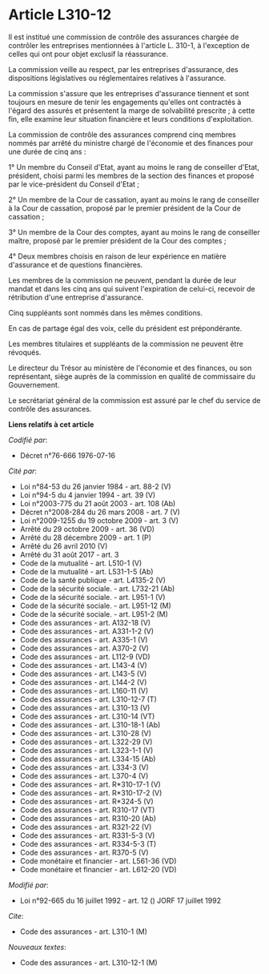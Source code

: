 # Article L310-12

Il est institué une commission de contrôle des assurances chargée de contrôler les entreprises mentionnées à l'article L.
310-1, à l'exception de celles qui ont pour objet exclusif la réassurance.

La commission veille au respect, par les entreprises d'assurance, des dispositions législatives ou réglementaires relatives à
l'assurance.

La commission s'assure que les entreprises d'assurance tiennent et sont toujours en mesure de tenir les engagements qu'elles
ont contractés à l'égard des assurés et présentent la marge de solvabilité prescrite ; à cette fin, elle examine leur
situation financière et leurs conditions d'exploitation.

La commission de contrôle des assurances comprend cinq membres nommés par arrêté du ministre chargé de l'économie et des
finances pour une durée de cinq ans :

1° Un membre du Conseil d'Etat, ayant au moins le rang de conseiller d'Etat, président, choisi parmi les membres de la
section des finances et proposé par le vice-président du Conseil d'Etat ;

2° Un membre de la Cour de cassation, ayant au moins le rang de conseiller à la Cour de cassation, proposé par le premier
président de la Cour de cassation ;

3° Un membre de la Cour des comptes, ayant au moins le rang de conseiller maître, proposé par le premier président de la Cour
des comptes ;

4° Deux membres choisis en raison de leur expérience en matière d'assurance et de questions financières.

Les membres de la commission ne peuvent, pendant la durée de leur mandat et dans les cinq ans qui suivent l'expiration de
celui-ci, recevoir de rétribution d'une entreprise d'assurance.

Cinq suppléants sont nommés dans les mêmes conditions.

En cas de partage égal des voix, celle du président est prépondérante.

Les membres titulaires et suppléants de la commission ne peuvent être révoqués.

Le directeur du Trésor au ministère de l'économie et des finances, ou son représentant, siège auprès de la commission en
qualité de commissaire du Gouvernement.

Le secrétariat général de la commission est assuré par le chef du service de contrôle des assurances.

**Liens relatifs à cet article**

_Codifié par_:

  - Décret n°76-666 1976-07-16

_Cité par_:

  - Loi n°84-53 du 26 janvier 1984 - art. 88-2 (V)
  - Loi n°94-5 du 4 janvier 1994 - art. 39 (V)
  - Loi n°2003-775 du 21 août 2003 - art. 108 (Ab)
  - Décret n°2008-284 du 26 mars 2008 - art. 7 (V)
  - Loi n°2009-1255 du 19 octobre 2009 - art. 3 (V)
  - Arrêté du 29 octobre 2009 - art. 36 (VD)
  - Arrêté du 28 décembre 2009 - art. 1 (P)
  - Arrêté du 26 avril 2010 (V)
  - Arrêté du 31 août 2017 - art. 3
  - Code de la mutualité - art. L510-1 (V)
  - Code de la mutualité - art. L531-1-5 (Ab)
  - Code de la santé publique - art. L4135-2 (V)
  - Code de la sécurité sociale. - art. L732-21 (Ab)
  - Code de la sécurité sociale. - art. L951-1 (V)
  - Code de la sécurité sociale. - art. L951-12 (M)
  - Code de la sécurité sociale. - art. L951-2 (M)
  - Code des assurances - art. A132-18 (V)
  - Code des assurances - art. A331-1-2 (V)
  - Code des assurances - art. A335-1 (V)
  - Code des assurances - art. A370-2 (V)
  - Code des assurances - art. L112-9 (VD)
  - Code des assurances - art. L143-4 (V)
  - Code des assurances - art. L143-5 (V)
  - Code des assurances - art. L144-2 (V)
  - Code des assurances - art. L160-11 (V)
  - Code des assurances - art. L310-12-7 (T)
  - Code des assurances - art. L310-13 (V)
  - Code des assurances - art. L310-14 (VT)
  - Code des assurances - art. L310-18-1 (Ab)
  - Code des assurances - art. L310-28 (V)
  - Code des assurances - art. L322-29 (V)
  - Code des assurances - art. L323-1-1 (V)
  - Code des assurances - art. L334-15 (Ab)
  - Code des assurances - art. L334-3 (V)
  - Code des assurances - art. L370-4 (V)
  - Code des assurances - art. R*310-17-1 (V)
  - Code des assurances - art. R*310-17-2 (V)
  - Code des assurances - art. R*324-5 (V)
  - Code des assurances - art. R310-17 (VT)
  - Code des assurances - art. R310-20 (Ab)
  - Code des assurances - art. R321-22 (V)
  - Code des assurances - art. R331-5-3 (V)
  - Code des assurances - art. R334-5-3 (T)
  - Code des assurances - art. R370-5 (V)
  - Code monétaire et financier - art. L561-36 (VD)
  - Code monétaire et financier - art. L612-20 (VD)

_Modifié par_:

  - Loi n°92-665 du 16 juillet 1992 - art. 12 () JORF 17 juillet 1992

_Cite_:

  - Code des assurances - art. L310-1 (M)

_Nouveaux textes_:

  - Code des assurances - art. L310-12-1 (M)

